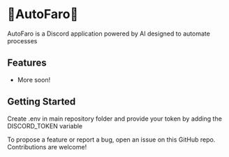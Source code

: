 # 🐶AutoFaro🐶

AutoFaro is a Discord application powered by AI designed to automate processes

## Features

- More soon!

## Getting Started

Create .env in main repository folder and provide your token by adding the DISCORD_TOKEN variable

To propose a feature or report a bug, open an issue on this GitHub repo. Contributions are welcome!


